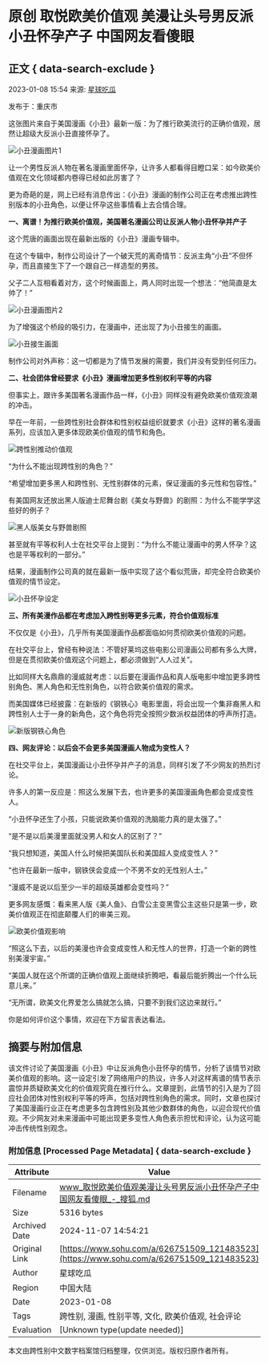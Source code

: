 # 原创 取悦欧美价值观 美漫让头号男反派小丑怀孕产子 中国网友看傻眼

## 正文 { data-search-exclude }


2023-01-08 15:54 来源: [星球吃瓜](https://www.sohu.com/a/626751509_121483523?spm=smpc.content-abroad.content.1.1730991227909ZAKbx8Z)

发布于：重庆市

这张图片来自于美国漫画《小丑》最新一版：为了推行欧美流行的正确价值观，居然让超级大反派小丑直接怀孕了。

![小丑漫画图片1](https://p9.itc.cn/images01/20230108/ca94b00963e4421dabbfffab0957b084.jpeg)

让一个男性反派人物在著名漫画里面怀孕，让许多人都看得目瞪口呆：如今欧美价值观在文化领域都内卷得已经如此厉害了？

更为奇葩的是，网上已经有消息传出：《小丑》漫画的制作公司正在考虑推出跨性别版本的小丑角色，以便让怀孕这些事情看上去合情合理。

**一、离谱！为推行欧美价值观，美国著名漫画公司让反派人物小丑怀孕并产子**

这个荒唐的画面出现在最新出版的《小丑》漫画专辑中。

在这个专辑中，制作公司设计了一个破天荒的离奇情节：反派主角“小丑”不但怀孕，而且直接生下了一个跟自己一样造型的男孩。

父子二人互相看着对方，这个时候画面上，两人同时出现一个想法：“他简直是太帅了！”

![小丑漫画图片2](https://p9.itc.cn/images01/20230108/d9270f5735c2450b8271bd0f001a2393.jpeg)

为了增强这个桥段的吸引力，在漫画中，还出现了为小丑接生的画面。

![小丑接生画面](https://p3.itc.cn/images01/20230108/4c0d5a8993834a17b406649aec1e9823.png)

制作公司对外声称：这一切都是为了情节发展的需要，我们并没有受到任何压力。

**二、社会团体曾经要求《小丑》漫画增加更多性别权利平等的内容**

但事实上，跟许多美国著名漫画作品一样，《小丑》同样没有避免欧美价值观浪潮的冲击。

早在一年前，一些跨性别社会群体和性别权益组织就要求《小丑》这样的著名漫画系列，应该加入更多体现欧美价值观的情节和角色。

![跨性别推动价值观](https://p6.itc.cn/images01/20230108/fb9b693e64104188aef19e0904b8fbfe.png)

“为什么不能出现跨性别的角色？”

“希望增加更多黑人和跨性别、无性别群体的元素，保证漫画的多元性和包容性。”

有美国网友还放出黑人版迪士尼舞台剧《美女与野兽》的剧照：为什么不能学学这些好的例子？

![黑人版美女与野兽剧照](https://p2.itc.cn/images01/20230108/cdaf1cb75440440ea29234a8627b715e.jpeg)

甚至就有平等权利人士在社交平台上提到：“为什么不能让漫画中的男人怀孕？这也是平等权利的一部分。”

结果，漫画制作公司真的就在最新一版中实现了这个看似荒唐，却完全符合欧美价值观的情节设定。

![小丑怀孕设定](https://p5.itc.cn/images01/20230108/e53efdf37e8748d485b3e6cfac867ab0.png)

**三、所有美漫作品都在考虑加入跨性别等更多元素，符合价值观标准**

不仅仅是《小丑》，几乎所有美国漫画作品都面临如何贯彻欧美价值观的问题。

在社交平台上，曾经有种说法：不管好莱坞这些电影公司漫画公司都有多么大牌，但是在贯彻欧美价值观这个问题上，都必须做到“人人过关”。

比如同样大名鼎鼎的漫威就考虑：以后要在漫画作品和真人版电影中增加更多跨性别角色、黑人角色和无性别角色，以符合欧美价值观的需求。

而美国媒体已经披露：在新版的《钢铁心》电影里面，将会出现一个集非裔黑人和跨性别人士于一身的新角色，这个角色将完全按照少数派权益团体的呼声所打造。

![新版钢铁心角色](https://p0.itc.cn/images01/20230108/72b207c5a2d548ac804b309cd4267156.png)

**四、网友评论：以后会不会更多美国漫画人物成为变性人？**

在社交平台上，美国漫画让小丑怀孕并产子的消息，同样引发了不少网友的热烈讨论。

许多人的第一反应是：照这么发展下去，也许更多的美国漫画角色都会变成变性人。

“小丑怀孕还生了小孩，只能说欧美价值观的洗脑能力真的是太强了。”

“是不是以后美漫里面就没男人和女人的区别了？”

“我只想知道，美国人什么时候把美国队长和美国超人变成变性人？”

“也许在最新一版中，钢铁侠会变成一个不男不女的无性别人士。”

“漫威不是说以后至少一半的超级英雄都会变性吗？”

更多网友感慨：看来黑人版《美人鱼》、白雪公主变黑雪公主这些只是第一步，欧美价值观正在彻底颠覆人们的审美三观。

![欧美价值观影响](https://p0.itc.cn/images01/20230108/4482e5f1c7884d2aa83bc93c678b78fc.png)

“照这么下去，以后的美漫也许会变成变性人和无性人的世界，打造一个新的跨性别美漫宇宙。”

“美国人就在这个所谓的正确价值观上面继续折腾吧，看最后能折腾出一个什么玩意儿来。”

“无所谓，欧美文化界爱怎么搞就怎么搞，只要不到我们这边来就行。”

你是如何评价这个事情，欢迎在下方留言表达看法。

## 摘要与附加信息

<!-- tcd_abstract -->
该文件讨论了美国漫画《小丑》中让反派角色小丑怀孕的情节，分析了该情节对欧美价值观的影响。这一设定引发了网络用户的热议，许多人对这样离谱的情节表示震惊并质疑欧美文化的价值观究竟在推行什么。文章提到，此情节的引入是为了回应社会团体对性别权利平等的呼声，包括对跨性别角色的需求。同时，文章也探讨了美国漫画行业正在考虑更多包含跨性别及其他少数群体的角色，以迎合现代价值观。不少网友对未来漫画中可能出现更多变性人角色表示担忧和评论，认为这可能冲击传统性别观念。
<!-- tcd_abstract_end -->

### 附加信息 [Processed Page Metadata] { data-search-exclude }

| Attribute       | Value                                  |
|-----------------|----------------------------------------|
| Filename        | www_取悦欧美价值观美漫让头号男反派小丑怀孕产子中国网友看傻眼_-_搜狐.md                             |
| Size            | 5316 bytes                           |
| Archived Date   | 2024-11-07 14:54:21                             |
| Original Link   | [https://www.sohu.com/a/626751509_121483523](https://www.sohu.com/a/626751509_121483523)                       |
| Author          | 星球吃瓜                               |
| Region          | 中国大陆                               |
| Date            | 2023-01-08                                 |
| Tags            | 跨性别, 漫画, 性别平等, 文化, 欧美价值观, 社会评论                                 |
| Evaluation            | [Unknown type(update needed)]                                 |
<!-- tcd_table_end -->

本文由跨性别中文数字档案馆归档整理，仅供浏览。版权归原作者所有。
